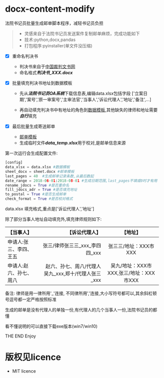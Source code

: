 
# docx-content-modify

法院书记员批量生成邮单脚本程序，减轻书记员负担

> * 灵感来自于法院书记员发送案件复制邮单麻烦，完成功能如下
> * 技术:python,docx,pandas
> * 打包程序:pyinstaller(单文件没压缩)

- [x] 重命名判决书
	- 判决书来自于[中国裁判文书网](http://wenshu.court.gov.cn/)
	- 命名格式***判决书_XXX.docx***

- [x] 批量填充判决书地址到数据模板
	- 先从***法院书记员OA系统***下载信息表,编辑data.xlsx包括字段 ['立案日期','案号','原一审案号','主审法官','当事人','诉讼代理人','地址','备注',...]

 	- 再自动填充判决书中有地址的角色到[数据模板](./demo_docs/data.xlsx),其他缺失的律师和地址需要***自行***填充

- [x] 最后批量生成寄送邮单
	- [邮单模板](./demo_docs/sheet.docx)
	- 生成临时文件***data_temp.xlsx***用于校对,是邮单信息来源 

第一次运行会生成配置文件:

```python
[config]
data_xlsx = data.xlsx #数据模板
sheet_docx = sheet.docx #邮单模板
last_pages = 40  #生成邮单记录条数,从最后数起
date_range = 2018-06-01:2018-08-01 #生成日期范围,last_pages不填或0时才有用
rename_jdocs = True #是否重命名
fill_jdocs_adr = True #是否填充地址
to_postal = True #是否生成邮单
check_format = True #是否校对格式
```
data.xlsx 填充格式,重点是['诉讼代理人','地址']

除了部分当事人地址自动填充外,填充律师规则如下:

| 【当事人】 | 【诉讼代理人】 | 【地址】 |
| :------| ------: | :------: |
| 申请人:张三、李四、王五 | 张三/律师张三三_xxx_李四四_xxx | 张三三/地址：XXX市XXX |
| 申请人:赵六、孙七、周八 | 赵六、孙七、周八/代理人吴九_xxx,郑十/代理人张三_xxx| 吴九/地址：XXX市XXX,张三/地址：XXX市XXX |

备注: 律师是用一律所用'_'连接, 不同律所用','连接,大小写符号都可以,其余斜杠顿号逗号都一定严格按照标准

生成的邮单是没有代理人的单独一份,有代理人的几个当事人一份,法院书记员的都懂

看不懂说明的可以直接下载exe版本(win7/win10)

THE END
Enjoy

# 版权见licence

- MIT licence
